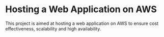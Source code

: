 # Hosting a Web Application on AWS
 This project is aimed at hosting a web application on AWS to ensure cost effectiveness, scalability and high availability.

